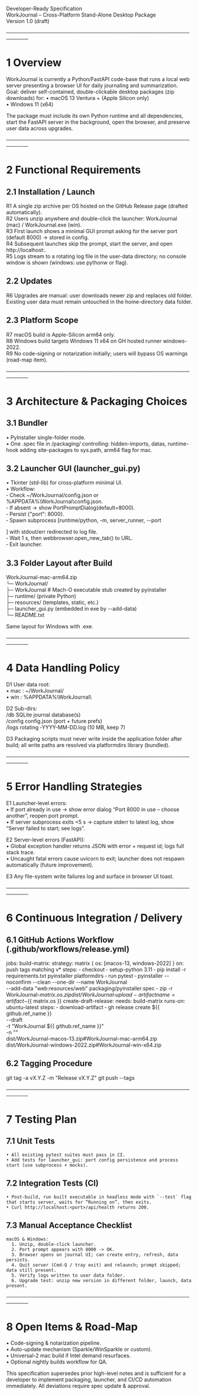 Developer-Ready Specification  
WorkJournal – Cross-Platform Stand-Alone Desktop Package  
Version 1.0 (draft)

────────────────────────────────────────────────────────
# 1  Overview
WorkJournal is currently a Python/FastAPI code-base that runs a local web server presenting a browser UI for daily journaling and summarization.  
Goal: deliver self-contained, double-clickable desktop packages (zip downloads) for:
• macOS 13 Ventura + (Apple Silicon only)  
• Windows 11 (x64)

The package must include its own Python runtime and all dependencies, start the FastAPI server in the background, open the browser, and preserve user data across upgrades.

────────────────────────────────────────────────────────
# 2  Functional Requirements
## 2.1 Installation / Launch
R1  A single zip archive per OS hosted on the GitHub Release page (drafted automatically).  
R2  Users unzip anywhere and double-click the launcher: WorkJournal (mac) / WorkJournal.exe (win).  
R3  First launch shows a minimal GUI prompt asking for the server port (default 8000) → stored in config.  
R4  Subsequent launches skip the prompt, start the server, and open http://localhost:<port>.  
R5  Logs stream to a rotating log file in the user-data directory; no console window is shown (windows: use pythonw or flag).  

## 2.2 Updates
R6  Upgrades are manual: user downloads newer zip and replaces old folder. Existing user data must remain untouched in the home-directory data folder.

## 2.3 Platform Scope
R7  macOS build is Apple-Silicon arm64 only.  
R8  Windows build targets Windows 11 x64 on GH hosted runner windows-2022.  
R9  No code-signing or notarization initially; users will bypass OS warnings (road-map item).

────────────────────────────────────────────────────────
# 3  Architecture & Packaging Choices
## 3.1 Bundler  
• PyInstaller single-folder mode.  
• One .spec file in /packaging/ controlling: hidden-imports, datas, runtime-hook adding site-packages to sys.path, arm64 flag for mac.

## 3.2 Launcher GUI (launcher_gui.py)  
• Tkinter (std-lib) for cross-platform minimal UI.  
• Workflow:  
    ‑ Check ~/WorkJournal/config.json or %APPDATA%\WorkJournal\config.json.  
    ‑ If absent → show PortPromptDialog(default=8000).  
    ‑ Persist {"port": 8000}.  
    ‑ Spawn subprocess [runtime/python, -m, server_runner, --port <p>] with stdout/err redirected to log file.  
    ‑ Wait 1 s, then webbrowser.open_new_tab() to URL.  
    ‑ Exit launcher.

## 3.3 Folder Layout after Build
WorkJournal-mac-arm64.zip  
  └─ WorkJournal/  
       ├─ WorkJournal                 # Mach-O executable stub created by pyinstaller  
       ├─ runtime/ (private Python)  
       ├─ resources/ (templates, static, etc.)  
       ├─ launcher_gui.py (embedded in exe by --add-data)  
       └─ README.txt  

Same layout for Windows with .exe.

────────────────────────────────────────────────────────
# 4  Data Handling Policy
D1  User data root:  
    • mac  : ~/WorkJournal/  
    • win  : %APPDATA%\WorkJournal\  

D2  Sub-dirs:  
    /db   SQLite journal database(s)  
    /config config.json (port + future prefs)  
    /logs  rotating ‑YYYY-MM-DD.log (10 MB, keep 7)  

D3  Packaging scripts must never write inside the application folder after build; all write paths are resolved via platformdirs library (bundled).

────────────────────────────────────────────────────────
# 5  Error Handling Strategies
E1  Launcher-level errors:  
    • If port already in use → show error dialog “Port 8000 in use – choose another”, reopen port prompt.  
    • If server subprocess exits <5 s → capture stderr to latest log, show “Server failed to start; see logs”.  

E2  Server-level errors (FastAPI):  
    • Global exception handler returns JSON with error + request id; logs full stack trace.  
    • Uncaught fatal errors cause uvicorn to exit; launcher does not respawn automatically (future improvement).  

E3  Any file-system write failures log and surface in browser UI toast.

────────────────────────────────────────────────────────
# 6  Continuous Integration / Delivery
## 6.1 GitHub Actions Workflow (.github/workflows/release.yml)
jobs:
  build-matrix:
    strategy: matrix { os: [macos-13, windows-2022] }
    on: push tags matching v*
    steps:
      ‑ checkout
      ‑ setup-python 3.11
      ‑ pip install -r requirements.txt pyinstaller platformdirs
      ‑ run pytest
      ‑ pyinstaller --noconfirm --clean --one-dir --name WorkJournal \
            --add-data "web:resources/web" packaging/pyinstaller.spec
      ‑ zip -r WorkJournal-${{ matrix.os }}.zip dist/WorkJournal
      ‑ upload-artifact name=artifact-${{ matrix.os }}
  create-draft-release:
    needs: build-matrix
    runs-on: ubuntu-latest
    steps:
      ‑ download-artifact
      ‑ gh release create ${{ github.ref_name }} \
           --draft \
           -t "WorkJournal ${{ github.ref_name }}" \
           -n "" \
           dist/WorkJournal-macos-13.zip#WorkJournal-mac-arm64.zip \
           dist/WorkJournal-windows-2022.zip#WorkJournal-win-x64.zip

## 6.2 Tagging Procedure
  git tag -a vX.Y.Z -m "Release vX.Y.Z"
  git push --tags

────────────────────────────────────────────────────────
# 7  Testing Plan
## 7.1 Unit Tests  
    • All existing pytest suites must pass in CI.  
    • Add tests for launcher_gui: port config persistence and process start (use subprocess + mocks).  

## 7.2 Integration Tests (CI)  
    • Post-build, run built executable in headless mode with `--test` flag that starts server, waits for “Running on”, then exits.  
    • Curl http://localhost:<port>/api/health returns 200.  

## 7.3 Manual Acceptance Checklist  
    macOS & Windows:  
      1. Unzip, double-click launcher.  
      2. Port prompt appears with 8000 -> OK.  
      3. Browser opens on journal UI; can create entry, refresh, data persists.  
      4. Quit server (Cmd-Q / tray exit) and relaunch; prompt skipped; data still present.  
      5. Verify logs written to user data folder.  
      6. Upgrade test: unzip new version in different folder, launch, data present.

────────────────────────────────────────────────────────
# 8  Open Items & Road-Map
• Code-signing & notarization pipeline.  
• Auto-update mechanism (Sparkle/WinSparkle or custom).  
• Universal-2 mac build if Intel demand resurfaces.  
• Optional nightly builds workflow for QA.

This specification supersedes prior high-level notes and is sufficient for a developer to implement packaging, launcher, and CI/CD automation immediately. All deviations require spec update & approval.